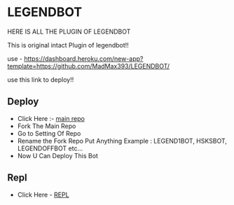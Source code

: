 # LEGENDBOT
HERE IS ALL THE PLUGIN OF LEGENDBOT


This is original intact Plugin of legendbot!! 


use - https://dashboard.heroku.com/new-app?template=https://github.com/MadMax393/LEGENDBOT/


use this link to deploy!!

## Deploy 
- Click Here :- [main repo](https://github.com/Tecosys/LEGENDBOT)
- Fork The Main Repo 
- Go to Setting Of Repo 
- Rename the Fork Repo Put Anything Example : LEGEND1BOT, HSKSBOT, LEGENDOFFBOT etc...
- Now U Can Deploy This Bot

## Repl
- Click Here - [REPL](https://replit.com/@KrishnaJaiswal1/LEGENDBOT#main.py)

